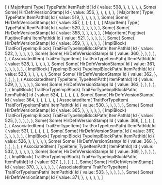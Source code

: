 [
    (
        MajorItem(
            Type(
                TypePath(
                    ItemPathId(
                        Id {
                            value: 508,
                        },
                    ),
                ),
            ),
        ),
        Some(
            Some(
                HirDefnVersionStamp(
                    Id {
                        value: 356,
                    },
                ),
            ),
        ),
    ),
    (
        MajorItem(
            Type(
                TypePath(
                    ItemPathId(
                        Id {
                            value: 519,
                        },
                    ),
                ),
            ),
        ),
        Some(
            Some(
                HirDefnVersionStamp(
                    Id {
                        value: 357,
                    },
                ),
            ),
        ),
    ),
    (
        MajorItem(
            Type(
                TypePath(
                    ItemPathId(
                        Id {
                            value: 520,
                        },
                    ),
                ),
            ),
        ),
        Some(
            Some(
                HirDefnVersionStamp(
                    Id {
                        value: 358,
                    },
                ),
            ),
        ),
    ),
    (
        MajorItem(
            Fugitive(
                FugitivePath(
                    ItemPathId(
                        Id {
                            value: 521,
                        },
                    ),
                ),
            ),
        ),
        Some(
            Some(
                HirDefnVersionStamp(
                    Id {
                        value: 359,
                    },
                ),
            ),
        ),
    ),
    (
        ImplBlock(
            TraitForTypeImplBlock(
                TraitForTypeImplBlockPath(
                    ItemPathId(
                        Id {
                            value: 522,
                        },
                    ),
                ),
            ),
        ),
        Some(
            Some(
                HirDefnVersionStamp(
                    Id {
                        value: 360,
                    },
                ),
            ),
        ),
    ),
    (
        AssociatedItem(
            TraitForTypeItem(
                TraitForTypeItemPath(
                    ItemPathId(
                        Id {
                            value: 528,
                        },
                    ),
                ),
            ),
        ),
        Some(
            Some(
                HirDefnVersionStamp(
                    Id {
                        value: 361,
                    },
                ),
            ),
        ),
    ),
    (
        ImplBlock(
            TypeImplBlock(
                TypeImplBlockPath(
                    ItemPathId(
                        Id {
                            value: 523,
                        },
                    ),
                ),
            ),
        ),
        Some(
            Some(
                HirDefnVersionStamp(
                    Id {
                        value: 362,
                    },
                ),
            ),
        ),
    ),
    (
        AssociatedItem(
            TypeItem(
                TypeItemPath(
                    ItemPathId(
                        Id {
                            value: 529,
                        },
                    ),
                ),
            ),
        ),
        Some(
            Some(
                HirDefnVersionStamp(
                    Id {
                        value: 363,
                    },
                ),
            ),
        ),
    ),
    (
        ImplBlock(
            TraitForTypeImplBlock(
                TraitForTypeImplBlockPath(
                    ItemPathId(
                        Id {
                            value: 524,
                        },
                    ),
                ),
            ),
        ),
        Some(
            Some(
                HirDefnVersionStamp(
                    Id {
                        value: 364,
                    },
                ),
            ),
        ),
    ),
    (
        AssociatedItem(
            TraitForTypeItem(
                TraitForTypeItemPath(
                    ItemPathId(
                        Id {
                            value: 530,
                        },
                    ),
                ),
            ),
        ),
        Some(
            Some(
                HirDefnVersionStamp(
                    Id {
                        value: 365,
                    },
                ),
            ),
        ),
    ),
    (
        ImplBlock(
            TraitForTypeImplBlock(
                TraitForTypeImplBlockPath(
                    ItemPathId(
                        Id {
                            value: 525,
                        },
                    ),
                ),
            ),
        ),
        Some(
            Some(
                HirDefnVersionStamp(
                    Id {
                        value: 366,
                    },
                ),
            ),
        ),
    ),
    (
        AssociatedItem(
            TraitForTypeItem(
                TraitForTypeItemPath(
                    ItemPathId(
                        Id {
                            value: 531,
                        },
                    ),
                ),
            ),
        ),
        Some(
            Some(
                HirDefnVersionStamp(
                    Id {
                        value: 367,
                    },
                ),
            ),
        ),
    ),
    (
        ImplBlock(
            TypeImplBlock(
                TypeImplBlockPath(
                    ItemPathId(
                        Id {
                            value: 526,
                        },
                    ),
                ),
            ),
        ),
        Some(
            Some(
                HirDefnVersionStamp(
                    Id {
                        value: 368,
                    },
                ),
            ),
        ),
    ),
    (
        AssociatedItem(
            TypeItem(
                TypeItemPath(
                    ItemPathId(
                        Id {
                            value: 532,
                        },
                    ),
                ),
            ),
        ),
        Some(
            Some(
                HirDefnVersionStamp(
                    Id {
                        value: 369,
                    },
                ),
            ),
        ),
    ),
    (
        ImplBlock(
            TraitForTypeImplBlock(
                TraitForTypeImplBlockPath(
                    ItemPathId(
                        Id {
                            value: 527,
                        },
                    ),
                ),
            ),
        ),
        Some(
            Some(
                HirDefnVersionStamp(
                    Id {
                        value: 370,
                    },
                ),
            ),
        ),
    ),
    (
        AssociatedItem(
            TraitForTypeItem(
                TraitForTypeItemPath(
                    ItemPathId(
                        Id {
                            value: 533,
                        },
                    ),
                ),
            ),
        ),
        Some(
            Some(
                HirDefnVersionStamp(
                    Id {
                        value: 371,
                    },
                ),
            ),
        ),
    ),
]